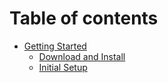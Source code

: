 # Table of contents

* [Getting Started](README.md)
  * [Download and Install](getting-started/download-and-install.md)
  * [Initial Setup](getting-started/initial-setup.md)
